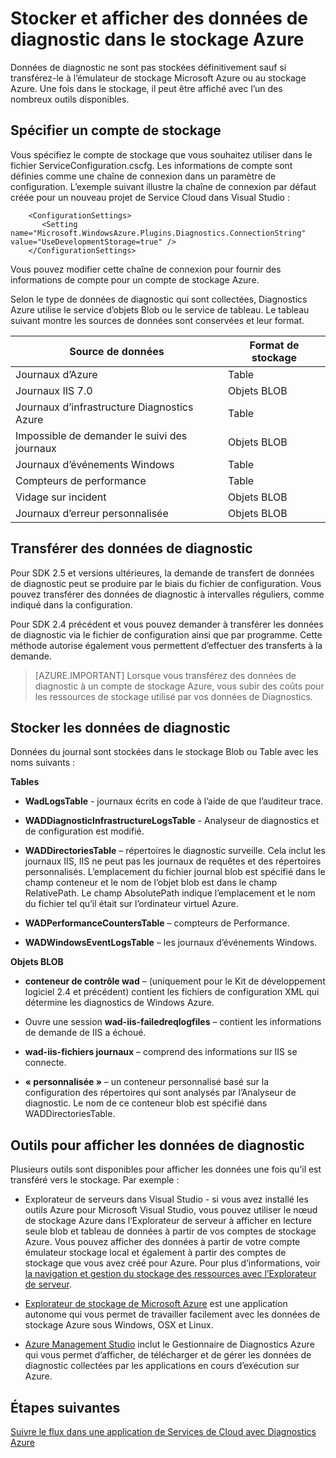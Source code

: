 <properties
    pageTitle="Stocker et affichage des données de Diagnostic dans stockage Azure | Microsoft Azure"
    description="Obtenir les diagnostics de Windows Azure données dans le stockage Azure et l’afficher"
    services="cloud-services"
    documentationCenter=".net"
    authors="rboucher"
    manager="jwhit"
    editor="tysonn" />
<tags
    ms.service="cloud-services"
    ms.devlang="na"
    ms.topic="article"
    ms.tgt_pltfrm="na"
    ms.workload="na"
    ms.date="08/01/2016"
    ms.author="robb" />

# <a name="store-and-view-diagnostic-data-in-azure-storage"></a>Stocker et afficher des données de diagnostic dans le stockage Azure

Données de diagnostic ne sont pas stockées définitivement sauf si transférez-le à l’émulateur de stockage Microsoft Azure ou au stockage Azure. Une fois dans le stockage, il peut être affiché avec l’un des nombreux outils disponibles.

## <a name="specify-a-storage-account"></a>Spécifier un compte de stockage

Vous spécifiez le compte de stockage que vous souhaitez utiliser dans le fichier ServiceConfiguration.cscfg. Les informations de compte sont définies comme une chaîne de connexion dans un paramètre de configuration. L’exemple suivant illustre la chaîne de connexion par défaut créée pour un nouveau projet de Service Cloud dans Visual Studio :


```
    <ConfigurationSettings>
       <Setting name="Microsoft.WindowsAzure.Plugins.Diagnostics.ConnectionString" value="UseDevelopmentStorage=true" />
    </ConfigurationSettings>
```

Vous pouvez modifier cette chaîne de connexion pour fournir des informations de compte pour un compte de stockage Azure.

Selon le type de données de diagnostic qui sont collectées, Diagnostics Azure utilise le service d’objets Blob ou le service de tableau. Le tableau suivant montre les sources de données sont conservées et leur format.

|Source de données|Format de stockage|
|---|---|
|Journaux d’Azure|Table|
|Journaux IIS 7.0|Objets BLOB|
|Journaux d’infrastructure Diagnostics Azure|Table|
|Impossible de demander le suivi des journaux|Objets BLOB|
|Journaux d’événements Windows|Table|
|Compteurs de performance|Table|
|Vidage sur incident|Objets BLOB|
|Journaux d’erreur personnalisée|Objets BLOB|

## <a name="transfer-diagnostic-data"></a>Transférer des données de diagnostic

Pour SDK 2.5 et versions ultérieures, la demande de transfert de données de diagnostic peut se produire par le biais du fichier de configuration. Vous pouvez transférer des données de diagnostic à intervalles réguliers, comme indiqué dans la configuration.

Pour SDK 2.4 précédent et vous pouvez demander à transférer les données de diagnostic via le fichier de configuration ainsi que par programme. Cette méthode autorise également vous permettent d’effectuer des transferts à la demande.


>[AZURE.IMPORTANT] Lorsque vous transférez des données de diagnostic à un compte de stockage Azure, vous subir des coûts pour les ressources de stockage utilisé par vos données de Diagnostics.

## <a name="store-diagnostic-data"></a>Stocker les données de diagnostic

Données du journal sont stockées dans le stockage Blob ou Table avec les noms suivants :

**Tables**

- **WadLogsTable** - journaux écrits en code à l’aide de que l’auditeur trace.

- **WADDiagnosticInfrastructureLogsTable** - Analyseur de diagnostics et de configuration est modifié.

- **WADDirectoriesTable** – répertoires le diagnostic surveille.  Cela inclut les journaux IIS, IIS ne peut pas les journaux de requêtes et des répertoires personnalisés.  L’emplacement du fichier journal blob est spécifié dans le champ conteneur et le nom de l’objet blob est dans le champ RelativePath.  Le champ AbsolutePath indique l’emplacement et le nom du fichier tel qu’il était sur l’ordinateur virtuel Azure.

- **WADPerformanceCountersTable** – compteurs de Performance.

- **WADWindowsEventLogsTable** – les journaux d’événements Windows.

**Objets BLOB**

- **conteneur de contrôle wad** – (uniquement pour le Kit de développement logiciel 2.4 et précédent) contient les fichiers de configuration XML qui détermine les diagnostics de Windows Azure.

- Ouvre une session **wad-iis-failedreqlogfiles** – contient les informations de demande de IIS a échoué.

- **wad-iis-fichiers journaux** – comprend des informations sur IIS se connecte.

- **« personnalisée »** – un conteneur personnalisé basé sur la configuration des répertoires qui sont analysés par l’Analyseur de diagnostic.  Le nom de ce conteneur blob est spécifié dans WADDirectoriesTable.

## <a name="tools-to-view-diagnostic-data"></a>Outils pour afficher les données de diagnostic
Plusieurs outils sont disponibles pour afficher les données une fois qu’il est transféré vers le stockage. Par exemple :

- Explorateur de serveurs dans Visual Studio - si vous avez installé les outils Azure pour Microsoft Visual Studio, vous pouvez utiliser le nœud de stockage Azure dans l’Explorateur de serveur à afficher en lecture seule blob et tableau de données à partir de vos comptes de stockage Azure. Vous pouvez afficher des données à partir de votre compte émulateur stockage local et également à partir des comptes de stockage que vous avez créé pour Azure. Pour plus d’informations, voir [la navigation et gestion du stockage des ressources avec l’Explorateur de serveur](../vs-azure-tools-storage-resources-server-explorer-browse-manage.md).

- [Explorateur de stockage de Microsoft Azure](../vs-azure-tools-storage-manage-with-storage-explorer.md) est une application autonome qui vous permet de travailler facilement avec les données de stockage Azure sous Windows, OSX et Linux.

- [Azure Management Studio](http://www.cerebrata.com/products/azure-management-studio/introduction) inclut le Gestionnaire de Diagnostics Azure qui vous permet d’afficher, de télécharger et de gérer les données de diagnostic collectées par les applications en cours d’exécution sur Azure.


## <a name="next-steps"></a>Étapes suivantes

[Suivre le flux dans une application de Services de Cloud avec Diagnostics Azure](cloud-services-dotnet-diagnostics-trace-flow.md)
